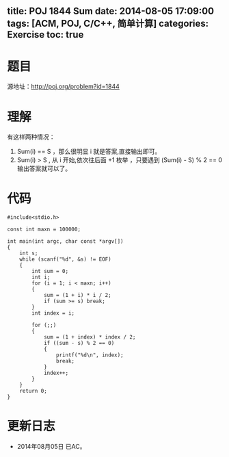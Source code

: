 title: POJ 1844 Sum
date: 2014-08-05 17:09:00
tags: [ACM, POJ, C/C++, 简单计算]
categories: Exercise
toc: true
---
# 题目
源地址：http://poj.org/problem?id=1844

# 理解
有这样两种情况：
1. Sum(i) == S ，那么很明显 i 就是答案,直接输出即可。
2. Sum(i) > S , 从 i 开始,依次往后面 +1 枚举 ，只要遇到 (Sum(i) - S) % 2 == 0 输出答案就可以了。

<!-- more -->

# 代码
```
#include<stdio.h>

const int maxn = 100000;

int main(int argc, char const *argv[])
{
    int s;
    while (scanf("%d", &s) != EOF)
    {
        int sum = 0;
        int i;
        for (i = 1; i < maxn; i++)
        {
            sum = (1 + i) * i / 2;
            if (sum >= s) break;
        }
        int index = i;

        for (;;)
        {
            sum = (1 + index) * index / 2;
            if ((sum - s) % 2 == 0)
            {
                printf("%d\n", index);
                break;
            }
            index++;
        }
    }
    return 0;
}
```
	
# 更新日志
- 2014年08月05日 已AC。